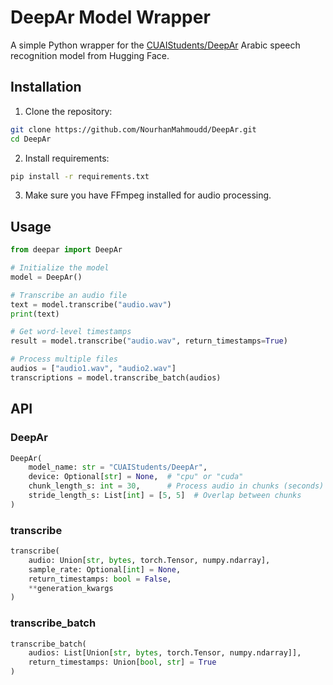 # DeepAr Model Wrapper

A simple Python wrapper for the [CUAIStudents/DeepAr](https://huggingface.co/CUAIStudents/DeepAr) Arabic speech recognition model from Hugging Face.

## Installation

1. Clone the repository:
```bash
git clone https://github.com/NourhanMahmoudd/DeepAr.git
cd DeepAr
```

2. Install requirements:
```bash
pip install -r requirements.txt
```

3. Make sure you have FFmpeg installed for audio processing.

## Usage

```python
from deepar import DeepAr

# Initialize the model
model = DeepAr()

# Transcribe an audio file
text = model.transcribe("audio.wav")
print(text)

# Get word-level timestamps
result = model.transcribe("audio.wav", return_timestamps=True)

# Process multiple files
audios = ["audio1.wav", "audio2.wav"]
transcriptions = model.transcribe_batch(audios)
```

## API

### DeepAr

```python
DeepAr(
    model_name: str = "CUAIStudents/DeepAr",
    device: Optional[str] = None,  # "cpu" or "cuda"
    chunk_length_s: int = 30,      # Process audio in chunks (seconds)
    stride_length_s: List[int] = [5, 5]  # Overlap between chunks
)
```

### transcribe

```python
transcribe(
    audio: Union[str, bytes, torch.Tensor, numpy.ndarray],
    sample_rate: Optional[int] = None,
    return_timestamps: bool = False,
    **generation_kwargs
)
```

### transcribe_batch

```python
transcribe_batch(
    audios: List[Union[str, bytes, torch.Tensor, numpy.ndarray]],
    return_timestamps: Union[bool, str] = True
) 
```

